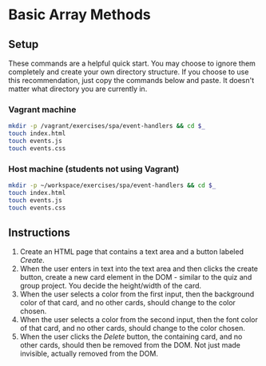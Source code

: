 # Basic Array Methods

## Setup

These commands are a helpful quick start. You may choose to ignore them completely and create your own directory structure. If you choose to use this recommendation, just copy the commands below and paste. It doesn't matter what directory you are currently in.

### Vagrant machine

```bash
mkdir -p /vagrant/exercises/spa/event-handlers && cd $_
touch index.html
touch events.js
touch events.css
```

### Host machine (students not using Vagrant)

```bash
mkdir -p ~/workspace/exercises/spa/event-handlers && cd $_
touch index.html
touch events.js
touch events.css
```

## Instructions

1. Create an HTML page that contains a text area and a button labeled *Create*.
1. When the user enters in text into the text area and then clicks the create button, create a new card element in the DOM - similar to the quiz and group project. You decide the height/width of the card.
1. When the user selects a color from the first input, then the background color of that card, and no other cards, should change to the color chosen.
1. When the user selects a color from the second input, then the font color of that card, and no other cards, should change to the color chosen.
1. When the user clicks the *Delete* button, the containing card, and no other cards, should then be removed from the DOM. Not just made invisible, actually removed from the DOM.